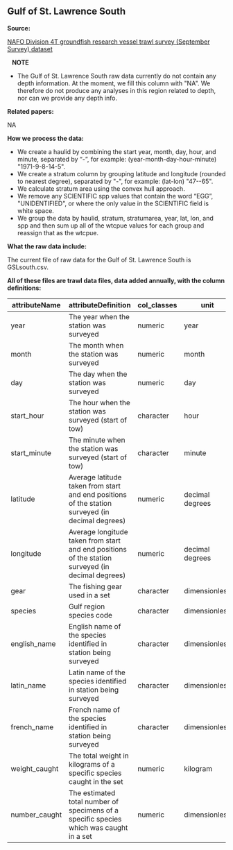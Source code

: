 
Gulf of St. Lawrence South
-------------------------------

**Source:** 

[NAFO Division 4T groundfish research vessel trawl survey (September Survey) dataset](https://open.canada.ca/data/en/dataset/1989de32-bc5d-c696-879c-54d422438e64)

&ensp; **NOTE** 

- The Gulf of St. Lawrence South raw data currently do not contain any depth information. At the moment, we fill this column with "NA". We therefore do not produce any analyses in this region related to depth, nor can we provide any depth info.

**Related papers:** 

NA

**How we process the data:**

- We create a haulid by combining the start year, month, day, hour, and minute, separated by “-”, for example: (year-month-day-hour-minute) "1971-9-8-14-5".
- We create a stratum column by grouping latitude and longitude (rounded to nearest degree), separated by "-", for example: (lat-lon) "47--65".
- We calculate stratum area using the convex hull approach.
- We remove any SCIENTIFIC spp values that contain the word “EGG”, "UNIDENTIFIED", or where the only value in the SCIENTIFIC field is white space.
- We group the data by haulid, stratum, stratumarea, year, lat, lon, and spp and then sum up all of the wtcpue values for each group and reassign that as the wtcpue.

**What the raw data include:**

The current file of raw data for the Gulf of St. Lawrence South is GSLsouth.csv.

**All of these files are trawl data files, data added annually, with the column definitions:**

| attributeName                  | attributeDefinition   | col_classes             | unit |       
|--------------------------|----------------|----------------------------|-----------------------------------------------------------|
|year|The year when the station was surveyed|numeric|year
|month|	The month when the station was surveyed|numeric|month
|day|	The day when the station was surveyed|numeric|day
|start_hour|	The hour when the station was surveyed (start of tow)|character|hour
|start_minute|The minute when the station was surveyed (start of tow)|character|minute
|latitude	|Average latitude taken from start and end positions of the station surveyed (in decimal degrees)|numeric|decimal degrees
|longitude|	Average longitude taken from start and end positions of the station surveyed (in decimal degrees)|numeric |decimal degrees
|gear|	The fishing gear used in a set|character|dimensionless
|species|	Gulf region species code|character|dimensionless
|english_name|	English name of the species identified in station being surveyed|character|dimensionless
|latin_name|	Latin name of the species identified in station being surveyed|character|dimensionless
|french_name|	French name of the species identified in station being surveyed|character|dimensionless
|weight_caught|	The total weight in kilograms of a specific species caught in the set|numeric|kilogram
|number_caught|	The estimated total number of specimens of a specific species which was caught in a set|numeric|dimensionless



